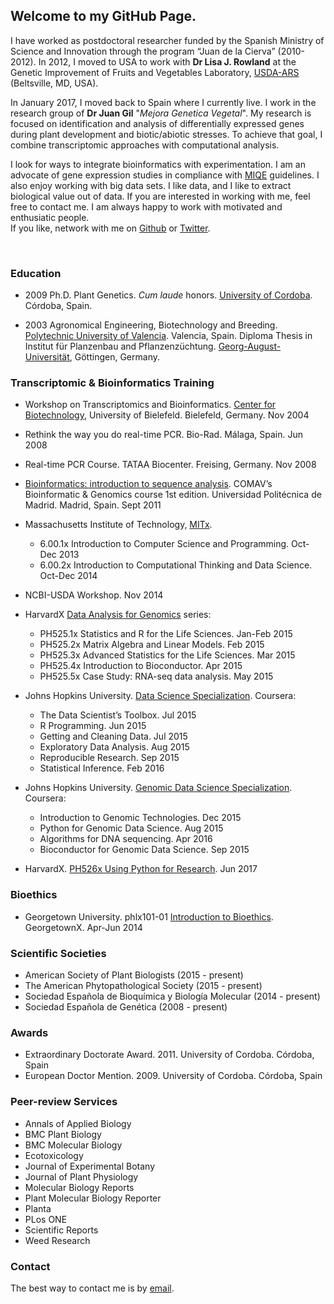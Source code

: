## Welcome to my GitHub Page.

I have worked as postdoctoral researcher funded by the Spanish Ministry of Science and Innovation through 
the program “Juan de la Cierva” (2010-2012). In 2012, I moved to USA to work with **Dr Lisa J. Rowland** at the Genetic Improvement of Fruits and Vegetables Laboratory, [USDA-ARS](https://www.ars.usda.gov/northeast-area/beltsville-md/beltsville-agricultural-research-center/genetic-improvement-for-fruits-vegetables-laboratory/people/lisa-rowland/) (Beltsville, MD, USA). 
  
In January 2017, I moved back to Spain where I currently live. I work in the research group of **Dr Juan Gil** "*Mejora Genetica Vegetal*". My research is focused on identification and analysis of differentially expressed genes during plant development and biotic/abiotic stresses. To achieve that goal, I combine transcriptomic approaches with computational analysis.  
  
I look for ways to integrate bioinformatics with experimentation. I am an advocate of gene expression studies in compliance with [MIQE](http://clinchem.aaccjnls.org/content/55/4/611) guidelines. I also enjoy working with big data sets. I like data, and I like to extract biological value out of data. If you are interested in working with me, feel free to contact me. I am always happy to work with motivated and enthusiatic people.  
If you like, network with me on [Github](https://github.com/jdieramon) or [Twitter](https://twitter.com/jdieramon).    

<br>
  
### Education
* 2009 Ph.D. Plant Genetics. *Cum laude* honors. [University of Cordoba](http://www.uco.es/internacional/extranjeros/). Córdoba, Spain. 

* 2003 Agronomical Engineering, Biotechnology and Breeding. [Polytechnic University of Valencia](https://www.upv.es/index-en.html). Valencia, Spain. Diploma Thesis in Institut für Planzenbau and Pflanzenzüchtung. [Georg-August-Universität](https://www.uni-goettingen.de/en/1.html), Göttingen, Germany.


  
### Transcriptomic & Bioinformatics Training
* Workshop on Transcriptomics and Bioinformatics. [Center for Biotechnology](http://www.cebitec.uni-bielefeld.de), University of Bielefeld. Bielefeld, Germany. Nov 2004

* Rethink the way you do real-time PCR. Bio-Rad. Málaga, Spain. Jun 2008

* Real-time PCR Course. TATAA Biocenter. Freising, Germany. Nov 2008

* [Bioinformatics: introduction to sequence analysis](https://bioinf.comav.upv.es/courses.html). COMAV’s Bioinformatic & Genomics course 1st edition. Universidad Politécnica de Madrid. Madrid, Spain. Sept 2011
  
* Massachusetts Institute of Technology, [MITx](https://www.edx.org/school/mitx). 
  
     * 6.00.1x Introduction to Computer Science and Programming. Oct-Dec 2013   
     * 6.00.2x Introduction to Computational Thinking and Data Science. Oct-Dec 2014  
      
* NCBI-USDA Workshop. Nov 2014  
    
* HarvardX [Data Analysis for Genomics](https://www.edx.org/xseries/data-analysis-life-sciences) series:  
        
    * PH525.1x Statistics and R for the Life Sciences. Jan-Feb 2015
    * PH525.2x Matrix Algebra and Linear Models. Feb 2015
    * PH525.3x Advanced Statistics for the Life Sciences.  Mar 2015
    * PH525.4x Introduction to Bioconductor. Apr 2015
    * PH525.5x Case Study: RNA-seq data analysis. May 2015

* Johns Hopkins University. [Data Science Specialization](https://www.coursera.org/specializations/jhu-data-science). Coursera: 
  
    * The Data Scientist’s Toolbox. Jul 2015
    * R Programming. Jun 2015  
    * Getting and Cleaning Data. Jul 2015  
    * Exploratory Data Analysis. Aug 2015  
    * Reproducible Research. Sep 2015  
    * Statistical Inference. Feb 2016

* Johns Hopkins University. [Genomic Data Science Specialization](https://www.coursera.org/specializations/genomic-data-science). Coursera:

    * Introduction to Genomic Technologies. Dec 2015
    * Python for Genomic Data Science. Aug 2015
    * Algorithms for DNA sequencing. Apr 2016
    * Bioconductor for Genomic Data Science. Sep 2015
    
* HarvardX. [PH526x Using Python for Research](https://www.edx.org/course/using-python-research-harvardx-ph526x). Jun 2017  

  
### Bioethics    
* Georgetown University. phlx101-01 [Introduction to Bioethics](https://www.edx.org/course/introduction-bioethics-georgetownx-phlx-101x). GeorgetownX. Apr-Jun 2014


  
### Scientific Societies  
* American Society of Plant Biologists                 (2015 - present)  
* The American Phytopathological Society               (2015 - present)  
* Sociedad Española de Bioquímica y Biología Molecular (2014 - present)  
* Sociedad Española de Genética                        (2008 - present)  


  
### Awards
* Extraordinary Doctorate Award. 2011. University of Cordoba. Córdoba, Spain
* European Doctor Mention. 2009. University of Cordoba. Córdoba, Spain 


  
### Peer-review Services  
* Annals of Applied Biology   
* BMC Plant Biology   
* BMC Molecular Biology  
* Ecotoxicology   
* Journal of Experimental Botany   
* Journal of Plant Physiology   
* Molecular Biology Reports    
* Plant Molecular Biology Reporter   
* Planta   
* PLos ONE  
* Scientific Reports  
* Weed Research    


### Contact
The best way to contact me is by [email](mailto:jose.die@uco.es).
